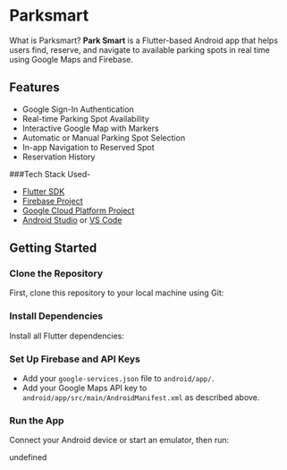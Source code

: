 # Parksmart

What is Parksmart?
**Park Smart** is a Flutter-based Android app that helps users find, reserve, and navigate to available parking spots in real time using Google Maps and Firebase.

## Features

- Google Sign-In Authentication
- Real-time Parking Spot Availability
- Interactive Google Map with Markers
- Automatic or Manual Parking Spot Selection
- In-app Navigation to Reserved Spot
- Reservation History

###Tech Stack Used-

- [Flutter SDK](https://flutter.dev/docs/get-started/install)
- [Firebase Project](https://console.firebase.google.com/)
- [Google Cloud Platform Project](https://console.cloud.google.com/)
- [Android Studio](https://developer.android.com/studio) or [VS Code](https://code.visualstudio.com/)

## Getting Started

### Clone the Repository

First, clone this repository to your local machine using Git:


### Install Dependencies

Install all Flutter dependencies:


### Set Up Firebase and API Keys

- Add your `google-services.json` file to `android/app/`.
- Add your Google Maps API key to `android/app/src/main/AndroidManifest.xml` as described above.

### Run the App

Connect your Android device or start an emulator, then run:

undefined
